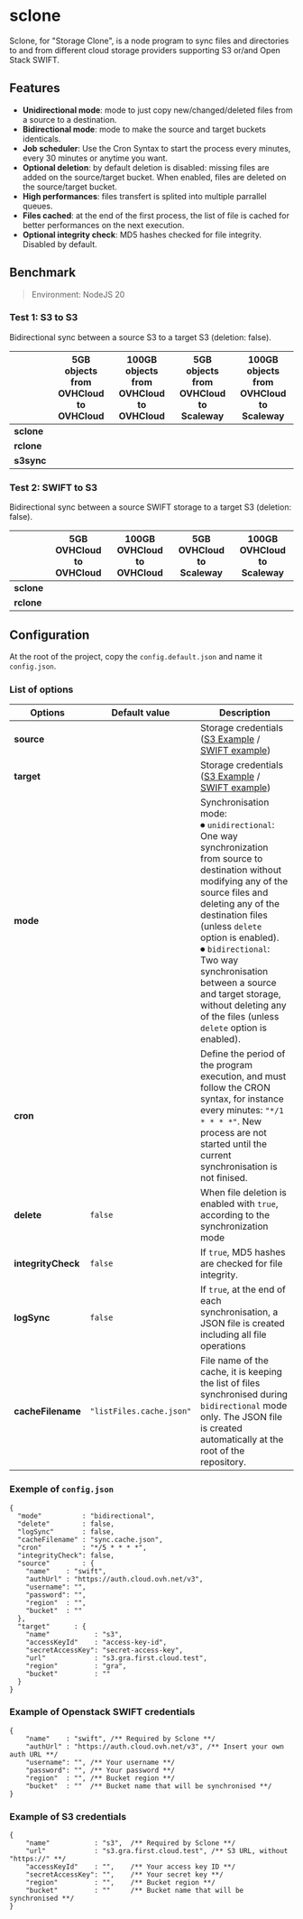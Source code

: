 # sclone

Sclone, for "Storage Clone", is a node program to sync files and directories to and from different cloud storage providers supporting S3 or/and Open Stack SWIFT.

## Features

- **Unidirectional mode**: mode to just copy new/changed/deleted files from a source to a destination.
- **Bidirectional mode**: mode to make the source and target buckets identicals.
- **Job scheduler**: Use the Cron Syntax to start the process every minutes, every 30 minutes or anytime you want.
- **Optional deletion**: by default deletion is disabled: missing files are added on the source/target bucket. When enabled, files are deleted on the source/target bucket.
- **High performances**: files transfert is splited into multiple parrallel queues.
- **Files cached**: at the end of the first process, the list of file is cached for better performances on the next execution.
- **Optional integrity check**: MD5 hashes checked for file integrity. Disabled by default.

## Benchmark

> Environment: NodeJS 20 

### Test 1: S3 to S3

Bidirectional sync between a source S3 to a target S3 (deletion: false).

| | **5GB** objects from OVHCloud to OVHCloud | **100GB**  objects from OVHCloud to OVHCloud | **5GB**  objects from OVHCloud to Scaleway | **100GB**  objects from OVHCloud to Scaleway |
|-----------------------------|-------------------------------|--------------------------------|------------------------------|--------------------------------|
| **sclone**                  |                               |                                |                              |                                |
| **rclone**                  |                               |                                |                              |                                |
| **s3sync**                  |                               |                                |                              |                                |

### Test 2: SWIFT to S3

Bidirectional sync between a source SWIFT storage to a target S3 (deletion: false).

| | **5GB**  OVHCloud to OVHCloud | **100GB** OVHCloud to OVHCloud | **5GB** OVHCloud to Scaleway | **100GB** OVHCloud to Scaleway |
|---|---|---|---|---|
| **sclone** |  |  |  |  |
| **rclone** |  |  |  |  |

## Configuration

At the root of the project, copy the `config.default.json` and name it `config.json`.

### List of options

| Options | Default value  | Description |
|---|---|---|
| **source** | | Storage credentials ([S3 Example](#example-of-s3-credentials) / [SWIFT example](#example-of-openstack-swift-credentials)) |
| **target** | | Storage credentials ([S3 Example](#example-of-s3-credentials) / [SWIFT example](#example-of-openstack-swift-credentials)) |
| **mode** |  | Synchronisation mode:<br> ⏺ `unidirectional`: One way synchronization from source to destination without modifying any of the source files and deleting any of the destination files (unless `delete` option is enabled).<br> ⏺ `bidirectional`: Two way synchronisation between a source and target storage, without deleting any of the files (unless `delete` option is enabled). |
| **cron** |  | Define the period of the program execution, and must follow the CRON syntax, for instance every minutes: `"*/1 * * * *"`. New process are not started until the current synchronisation is not finised. |
| **delete** | `false` | When file deletion is enabled with `true`, according to the synchronization mode |
| **integrityCheck** | `false` | If `true`, MD5 hashes are checked for file integrity. |
| **logSync** | `false` | If `true`, at the end of each synchronisation, a JSON file is created including all file operations |
| **cacheFilename** | `"listFiles.cache.json"` | File name of the cache, it is keeping the list of files synchronised during `bidirectional` mode only. The JSON file is created automatically at the root of the repository. |



### Exemple of `config.json`
```jsonc
{
  "mode"          : "bidirectional",
  "delete"        : false,
  "logSync"       : false,
  "cacheFilename" : "sync.cache.json",
  "cron"          : "*/5 * * * *",
  "integrityCheck": false,
  "source"        : {
    "name"    : "swift",
    "authUrl" : "https://auth.cloud.ovh.net/v3",
    "username": "",
    "password": "",
    "region"  : "",
    "bucket"  : ""
  },
  "target"      : {
    "name"           : "s3",
    "accessKeyId"    : "access-key-id",
    "secretAccessKey": "secret-access-key",
    "url"            : "s3.gra.first.cloud.test",
    "region"         : "gra",
    "bucket"         : ""
  }
}
```

### Example of Openstack SWIFT credentials

```jsonc
{
    "name"    : "swift", /** Required by Sclone **/
    "authUrl" : "https://auth.cloud.ovh.net/v3", /** Insert your own auth URL **/
    "username": "", /** Your username **/
    "password": "", /** Your password **/
    "region"  : "", /** Bucket region **/
    "bucket"  : ""  /** Bucket name that will be synchronised **/
}
```

### Example of S3 credentials

```jsonc
{
    "name"           : "s3",  /** Required by Sclone **/
    "url"            : "s3.gra.first.cloud.test", /** S3 URL, without "https://" **/
    "accessKeyId"    : "",    /** Your access key ID **/
    "secretAccessKey": "",    /** Your secret key **/
    "region"         : "",    /** Bucket region **/
    "bucket"         : ""     /** Bucket name that will be synchronised **/
}
```